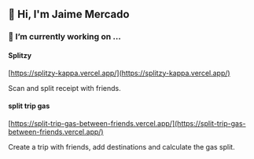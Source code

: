 ## 👋 Hi, I'm Jaime Mercado

### 🔭 I’m currently working on ...

#### Splitzy
[https://splitzy-kappa.vercel.app/](https://splitzy-kappa.vercel.app/)

Scan and split receipt with friends.

#### split trip gas
[https://split-trip-gas-between-friends.vercel.app/](https://split-trip-gas-between-friends.vercel.app/)

Create a trip with friends, add destinations and calculate the gas split.
